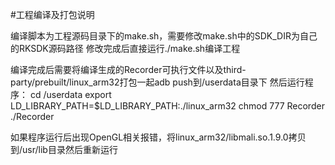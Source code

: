 #工程编译及打包说明

编译脚本为工程源码目录下的make.sh，需要修改make.sh中的SDK_DIR为自己的RKSDK源码路径
修改完成后直接运行./make.sh编译工程

编译完成后需要将编译生成的Recorder可执行文件以及third-party/prebuilt/linux_arm32打包一起adb push到/userdata目录下
然后运行程序：
cd /userdata
export LD_LIBRARY_PATH=$LD_LIBRARY_PATH:./linux_arm32
chmod 777 Recorder
./Recorder

如果程序运行后出现OpenGL相关报错，将linux_arm32/libmali.so.1.9.0拷贝到/usr/lib目录然后重新运行